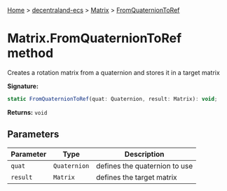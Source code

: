 [Home](./index) &gt; [decentraland-ecs](./decentraland-ecs.md) &gt; [Matrix](./decentraland-ecs.matrix.md) &gt; [FromQuaternionToRef](./decentraland-ecs.matrix.fromquaterniontoref.md)

# Matrix.FromQuaternionToRef method

Creates a rotation matrix from a quaternion and stores it in a target matrix

**Signature:**
```javascript
static FromQuaternionToRef(quat: Quaternion, result: Matrix): void;
```
**Returns:** `void`

## Parameters

|  Parameter | Type | Description |
|  --- | --- | --- |
|  `quat` | `Quaternion` | defines the quaternion to use |
|  `result` | `Matrix` | defines the target matrix |

